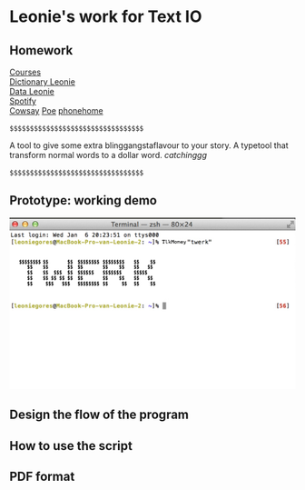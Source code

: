 # Leonie's work for Text IO 

## Homework
[Courses](array.pv) <br>
[Dictionary Leonie](format.py) <br>
[Data Leonie](my_data_file.py) <br>
[Spotify](spotify.pv) <br>
[Cowsay](Cowsay.md)
[Poe](Poe1.md)
[phonehome](phonehome.md)

	$$$$$$$$$$$$$$$$$$$$$$$$$$$$$$$$$

A tool to give some extra blinggangstaflavour to your story. A typetool that transform normal words to a dollar word. *catchinggg* 

	$$$$$$$$$$$$$$$$$$$$$$$$$$$$$$$$$
## Prototype: working demo


![Text-IO](prototype.png)

## Design the flow of the program

## How to use the script

## PDF format 
			
